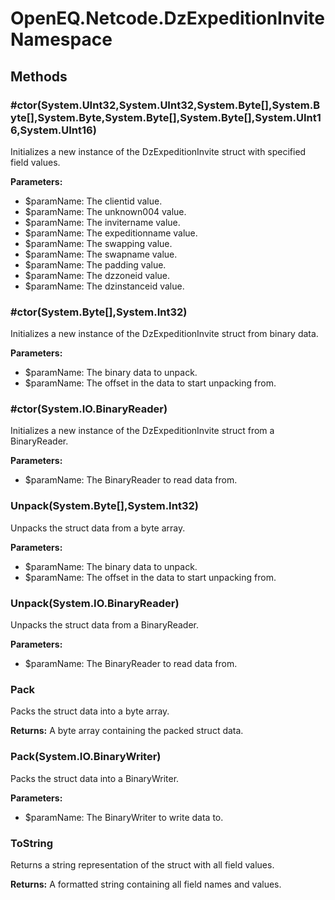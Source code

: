 ﻿# OpenEQ.Netcode.DzExpeditionInvite Namespace

## Methods

### #ctor(System.UInt32,System.UInt32,System.Byte[],System.Byte[],System.Byte,System.Byte[],System.Byte[],System.UInt16,System.UInt16)

Initializes a new instance of the DzExpeditionInvite struct with specified field values.

**Parameters:**

- $paramName: The clientid value.
- $paramName: The unknown004 value.
- $paramName: The invitername value.
- $paramName: The expeditionname value.
- $paramName: The swapping value.
- $paramName: The swapname value.
- $paramName: The padding value.
- $paramName: The dzzoneid value.
- $paramName: The dzinstanceid value.

### #ctor(System.Byte[],System.Int32)

Initializes a new instance of the DzExpeditionInvite struct from binary data.

**Parameters:**

- $paramName: The binary data to unpack.
- $paramName: The offset in the data to start unpacking from.

### #ctor(System.IO.BinaryReader)

Initializes a new instance of the DzExpeditionInvite struct from a BinaryReader.

**Parameters:**

- $paramName: The BinaryReader to read data from.

### Unpack(System.Byte[],System.Int32)

Unpacks the struct data from a byte array.

**Parameters:**

- $paramName: The binary data to unpack.
- $paramName: The offset in the data to start unpacking from.

### Unpack(System.IO.BinaryReader)

Unpacks the struct data from a BinaryReader.

**Parameters:**

- $paramName: The BinaryReader to read data from.

### Pack

Packs the struct data into a byte array.

**Returns:** A byte array containing the packed struct data.

### Pack(System.IO.BinaryWriter)

Packs the struct data into a BinaryWriter.

**Parameters:**

- $paramName: The BinaryWriter to write data to.

### ToString

Returns a string representation of the struct with all field values.

**Returns:** A formatted string containing all field names and values.


